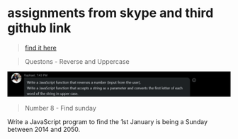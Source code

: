 # assignments from skype and third github link

>[find it here](https://github.com/NdauwaRafael/javascriptPracticeLesson/blob/lesson-4-arrays/arrays_assignment.md)

>Questons - Reverse and Uppercase

![Questions](Q2.PNG)

>Number 8 - Find sunday

Write a JavaScript program to find the 1st January is being a Sunday between 2014 and 2050.
